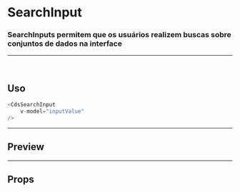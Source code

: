 # SearchInput

### SearchInputs permitem que os usuários realizem buscas sobre conjuntos de dados na interface
---

<br />


## Uso

```js
<CdsSearchInput
	v-model="inputValue"
/>
```

---

## Preview

<PreviewBuilder
	:args
	:component="CdsSearchInput"
	:events
/>

---

## Props

<APITable
	name="SearchInput"
	section="props"
/>
<br />

<script setup>
import { ref } from 'vue';
import CdsSearchInput from '@/components/SearchInput.vue';

const events = [
	'update:modelValue'
];

const args = ref({
	modelValue: '',
	disabled: false,
	placeholder: 'Busque...',
	fluid: false,
	hideLabel: false,
});
</script>
